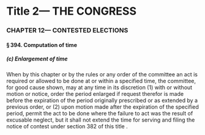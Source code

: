 
# Title 2— THE CONGRESS
### CHAPTER 12— CONTESTED ELECTIONS
#### § 394. Computation of time
##### (c) Enlargement of time

When by this chapter or by the rules or any order of the committee an act is required or allowed to be done at or within a specified time, the committee, for good cause shown, may at any time in its discretion (1) with or without motion or notice, order the period enlarged if request therefor is made before the expiration of the period originally prescribed or as extended by a previous order, or (2) upon motion made after the expiration of the specified period, permit the act to be done where the failure to act was the result of excusable neglect, but it shall not extend the time for serving and filing the notice of contest under section 382 of this title .
